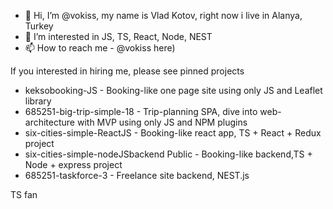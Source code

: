 - 👋 Hi, I’m @vokiss, my name is Vlad Kotov, right now i live in Alanya, Turkey
- 👀 I’m interested in JS, TS, React, Node, NEST
- 📫 How to reach me - @vokiss here)

If you interested in hiring me, please see pinned projects
   - keksobooking-JS - Booking-like one page site using only JS and Leaflet library
   - 685251-big-trip-simple-18 - Trip-planning SPA, dive into web-architecture with MVP using only JS and NPM plugins
   - six-cities-simple-ReactJS - Booking-like react app, TS + React + Redux project
   - six-cities-simple-nodeJSbackend Public - Booking-like backend,TS + Node + express project
   - 685251-taskforce-3 - Freelance site backend, NEST.js

TS fan
<!---
vokiss/vokiss is a ✨ special ✨ repository because its `README.md` (this file) appears on your GitHub profile.
You can click the Preview link to take a look at your changes.
--->

